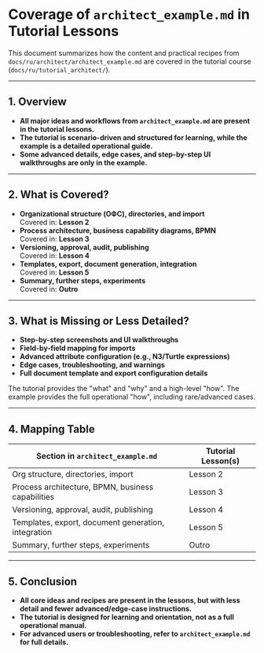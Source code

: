 # Coverage of `architect_example.md` in Tutorial Lessons

This document summarizes how the content and practical recipes from `docs/ru/architect/architect_example.md` are covered in the tutorial course (`docs/ru/tutorial_architect/`).

---

## 1. Overview

- **All major ideas and workflows from `architect_example.md` are present in the tutorial lessons.**
- **The tutorial is scenario-driven and structured for learning, while the example is a detailed operational guide.**
- **Some advanced details, edge cases, and step-by-step UI walkthroughs are only in the example.**

---

## 2. What is Covered?

- **Organizational structure (ОФС), directories, and import**  
  Covered in: **Lesson 2**
- **Process architecture, business capability diagrams, BPMN**  
  Covered in: **Lesson 3**
- **Versioning, approval, audit, publishing**  
  Covered in: **Lesson 4**
- **Templates, export, document generation, integration**  
  Covered in: **Lesson 5**
- **Summary, further steps, experiments**  
  Covered in: **Outro**

---

## 3. What is Missing or Less Detailed?

- **Step-by-step screenshots and UI walkthroughs**
- **Field-by-field mapping for imports**
- **Advanced attribute configuration (e.g., N3/Turtle expressions)**
- **Edge cases, troubleshooting, and warnings**
- **Full document template and export configuration details**

The tutorial provides the "what" and "why" and a high-level "how". The example provides the full operational "how", including rare/advanced cases.

---

## 4. Mapping Table

| Section in `architect_example.md`                      | Tutorial Lesson(s)         |
|--------------------------------------------------------|---------------------------|
| Org structure, directories, import                     | Lesson 2                  |
| Process architecture, BPMN, business capabilities      | Lesson 3                  |
| Versioning, approval, audit, publishing                | Lesson 4                  |
| Templates, export, document generation, integration    | Lesson 5                  |
| Summary, further steps, experiments                    | Outro                     |

---

## 5. Conclusion

- **All core ideas and recipes are present in the lessons, but with less detail and fewer advanced/edge-case instructions.**
- **The tutorial is designed for learning and orientation, not as a full operational manual.**
- **For advanced users or troubleshooting, refer to `architect_example.md` for full details.** 